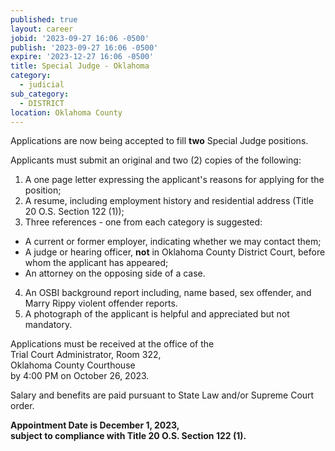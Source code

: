 ```yaml
---
published: true
layout: career
jobid: '2023-09-27 16:06 -0500'
publish: '2023-09-27 16:06 -0500'
expire: '2023-12-27 16:06 -0500'
title: Special Judge - Oklahoma
category:
  - judicial
sub_category:
  - DISTRICT
location: Oklahoma County
---
```

Applications are now being accepted to fill **two** Special Judge positions.

Applicants must submit an original and two (2) copies of the following:

1.	A one page letter expressing the applicant's reasons for applying for the position;
2.	A resume, including employment history and residential address (Title 20 O.S. Section 122 (1));
3.	Three references - one from each category is suggested: 
  - A current or former employer, indicating whether we may contact them;
  - A judge or hearing officer, **not** in Oklahoma County District Court, before whom the applicant has appeared;
  - An attorney on the opposing side of a case.
4.	An OSBI background report including, name based, sex offender, and Marry Rippy violent offender reports.
5.	A photograph of the applicant is helpful and appreciated but not mandatory. 

Applications must be received at the office of the  
Trial Court Administrator, Room 322,  
Oklahoma County Courthouse  
by 4:00 PM on October 26, 2023.

Salary and benefits are paid pursuant to State Law and/or Supreme Court order.

**Appointment Date is December 1, 2023,**  
**subject to compliance with Title 20 O.S. Section 122 (1).**
